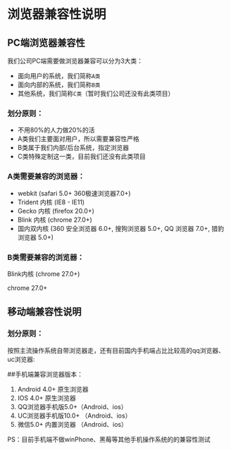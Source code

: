 # 浏览器兼容性说明

## PC端浏览器兼容性

  我们公司PC端需要做浏览器兼容可以分为3大类：

  - 面向用户的系统，我们简称`A类`
  - 面向内部的系统，我们简称`B类`
  - 其他系统，我们简称`C类`（暂时我们公司还没有此类项目）

### 划分原则：

  - 不用80%的人力做20%的活
  - A类我们主要面对用户，所以需要兼容性严格
  - B类属于我们内部/后台系统，指定浏览器
  - C类特殊定制这一类，目前我们还没有此类项目

### A类需要兼容的浏览器：

  - webkit (safari 5.0+ 360极速浏览器7.0+)
  - Trident 内核 (IE8 - IE11)
  - Gecko 内核 (firefox 20.0+)
  - Blink 内核 (chrome 27.0+)
  - 国内双内核 (360 安全浏览器 6.0+, 搜狗浏览器 5.0+, QQ 浏览器 7.0+, 猎豹浏览器 5.0+)

### B类需要兼容的浏览器：

  Blink内核 (chrome 27.0+) 

  chrome 27.0+



## 移动端兼容性说明

### 划分原则：

按照主流操作系统自带浏览器走，还有目前国内手机端占比比较高的qq浏览器、uc浏览器:

##手机端兼容浏览器版本：

1. Android 4.0+ 原生浏览器
2. IOS 4.0+ 原生浏览器
3. QQ浏览器手机版5.0+（Android、ios）
4. UC浏览器手机版10.0+ （Android、ios）
5. 微信5.0+ 内置浏览器 （Android、ios）

PS：目前手机端不做winPhone、黑莓等其他手机操作系统的的兼容性测试

